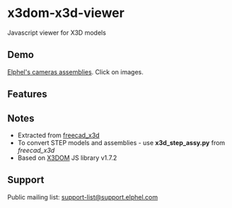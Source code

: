 # x3dom-x3d-viewer
Javascript viewer for X3D models

## Demo
[Elphel's cameras assemblies](https://wiki.elphel.com/wiki/Elphel_camera_assemblies). Click on images.

## Features

## Notes
* Extracted from [freecad_x3d](https://git.elphel.com/Elphel/freecad_x3d)
* To convert STEP models and assemblies - use **x3d_step_assy.py** from *freecad_x3d*
* Based on [X3DOM](https://www.x3dom.org/) JS library v1.7.2

## Support
Public mailing list: support-list@support.elphel.com